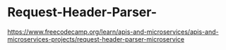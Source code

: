# Request-Header-Parser-
https://www.freecodecamp.org/learn/apis-and-microservices/apis-and-microservices-projects/request-header-parser-microservice
